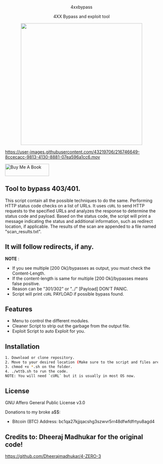 <p align="center">
4xxbypass
</p>

<p align="center">
4XX Bypass and exploit tool
</p>


<p align="center">
  <img width="400" src="https://user-images.githubusercontent.com/43219706/216733814-26945b8b-0454-4194-bc70-0441802a6c71.png">
</p>

https://user-images.githubusercontent.com/43219706/216746649-8ccecacc-9813-4130-8881-07ea596a1cc6.mov


<a href="https://www.buymeacoffee.com/diatasso" target="_blank"><img src="https://cdn.buymeacoffee.com/buttons/v2/default-blue.png" alt="Buy Me A Book" style="height: 40px !important;width: 145px !important;" ></a>

## Tool to bypass 403/401.
This script contain all the possible techniques to do the same. Performing HTTP status code checks on a list of URLs. It uses `cURL` to send HTTP requests to the specified URLs and analyzes the response to determine the status code and payload. Based on the status code, the script will print a message indicating the status and additional information, such as redirect location, if applicable. The results of the scan are appended to a file named "scan_results.txt".
## It will follow redirects, if any.

**NOTE** : 
* If you see multiple [200 Ok]/bypasses as output, you must check the Content-Length.
* If the content-length is same for multiple [200 Ok]/bypasses means false positive.
* Reason can be "301/302" or "../" [Payload] DON'T PANIC.
* Script will print `cURL` PAYLOAD if possible bypass found.


## Features
* Menu to control the different modules.
* Cleaner Script to strip out the garbage from the output file.
* Exploit Script to auto Exploit for you.


## Installation

```sh
1. Download or clone repository.
2. Move to your desired location (Make sure to the script and files are in the same location).
3. chmod +x *.sh on the folder.
4. ./wttb.sh to run the code.
NOTE: You will need `cURL` but it is usually in most OS now.
```
## License
GNU Affero General Public License v3.0

Donations to my broke a$$:
* Bitcoin (BTC) Address: bc1qa27kjjqacshg3szwvr5rr48dfwfdfrtyu8agd4

## Credits to: Dheeraj Madhukar for the original code!
https://github.com/Dheerajmadhukar/4-ZERO-3
